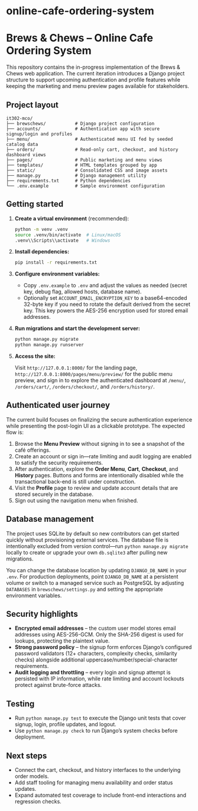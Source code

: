 # online-cafe-ordering-system
# Brews & Chews – Online Cafe Ordering System

This repository contains the in-progress implementation of the Brews & Chews web application. The current iteration introduces a Django project structure to support upcoming authentication and profile features while keeping the marketing and menu preview pages available for stakeholders.

## Project layout

```
it302-mco/
├── brewschews/           # Django project configuration
├── accounts/             # Authentication app with secure signup/login and profiles
├── menu/                 # Authenticated menu UI fed by seeded catalog data
├── orders/               # Read-only cart, checkout, and history dashboard views
├── pages/                # Public marketing and menu views
├── templates/            # HTML templates grouped by app
├── static/               # Consolidated CSS and image assets
├── manage.py             # Django management utility
├── requirements.txt      # Python dependencies
└── .env.example          # Sample environment configuration
```

## Getting started

1. **Create a virtual environment** (recommended):

   ```bash
   python -m venv .venv
   source .venv/bin/activate  # Linux/macOS
   .venv\\Scripts\\activate   # Windows
   ```

2. **Install dependencies:**

   ```bash
   pip install -r requirements.txt
   ```

3. **Configure environment variables:**

   - Copy `.env.example` to `.env` and adjust the values as needed (secret key, debug flag, allowed hosts, database name).
   - Optionally set `ACCOUNT_EMAIL_ENCRYPTION_KEY` to a base64-encoded 32-byte key if you need to rotate the default derived from
     the secret key. This key powers the AES-256 encryption used for stored email addresses.

4. **Run migrations and start the development server:**

   ```bash
   python manage.py migrate
   python manage.py runserver
   ```

5. **Access the site:**

   Visit `http://127.0.0.1:8000/` for the landing page, `http://127.0.0.1:8000/pages/menu/preview/` for the public menu preview,
   and sign in to explore the authenticated dashboard at `/menu/`, `/orders/cart/`, `/orders/checkout/`, and `/orders/history/`.

## Authenticated user journey

The current build focuses on finalizing the secure authentication experience while presenting the post-login UI as a clickable
prototype. The expected flow is:

1. Browse the **Menu Preview** without signing in to see a snapshot of the café offerings.
2. Create an account or sign in—rate limiting and audit logging are enabled to satisfy the security requirements.
3. After authentication, explore the **Order Menu**, **Cart**, **Checkout**, and **History** pages. Buttons and forms are
   intentionally disabled while the transactional back-end is still under construction.
4. Visit the **Profile** page to review and update account details that are stored securely in the database.
5. Sign out using the navigation menu when finished.

## Database management

The project uses SQLite by default so new contributors can get started quickly without provisioning external services. The database file is intentionally excluded from version control—run `python manage.py migrate` locally to create or upgrade your own `db.sqlite3` after pulling new migrations.

You can change the database location by updating `DJANGO_DB_NAME` in your `.env`. For production deployments, point `DJANGO_DB_NAME` at a persistent volume or switch to a managed service such as PostgreSQL by adjusting `DATABASES` in `brewschews/settings.py` and setting the appropriate environment variables.

## Security highlights

- **Encrypted email addresses** – the custom user model stores email addresses using AES-256-GCM. Only the SHA-256 digest is used for lookups, protecting the plaintext value.
- **Strong password policy** – the signup form enforces Django’s configured password validators (12+ characters, complexity checks, similarity checks) alongside additional uppercase/number/special-character requirements.
- **Audit logging and throttling** – every login and signup attempt is persisted with IP information, while rate limiting and account lockouts protect against brute-force attacks.

## Testing

- Run `python manage.py test` to execute the Django unit tests that cover signup, login, profile updates, and logout.
- Use `python manage.py check` to run Django’s system checks before deployment.

## Next steps

- Connect the cart, checkout, and history interfaces to the underlying order models.
- Add staff tooling for managing menu availability and order status updates.
- Expand automated test coverage to include front-end interactions and regression checks.